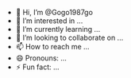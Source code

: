 - 👋 Hi, I’m @Gogo1987go
- 👀 I’m interested in ...
- 🌱 I’m currently learning ...
- 💞️ I’m looking to collaborate on ...
- 📫 How to reach me ...
- 😄 Pronouns: ...
- ⚡ Fun fact: ...

<!---
Gogo1987go/Gogo1987go is a ✨ special ✨ repository because its `README.md` (this file) appears on your GitHub profile.
You can click the Preview link to take a look at your changes.
--->

